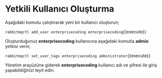 # Yetkili Kullanıcı Oluşturma

Aşağıdaki komutu çalıştırarak yeni bir kullanıcı oluşturun;

`rabbitmqctl add_user enterprisecoding enterprisecoding`{{execute}}

Oluşturduğunuz **enterprisecoding** kullanıcına aşağıdaki komutla **admin** yetkisi verin;

`rabbitmqctl set_user_tags enterprisecoding administrator`{{execute}}

Yönetim arayüzüne giderek **enterprisecoding** kullanıcı adı ve şifresi ile giriş yapabildiğinizi teyit edin.